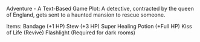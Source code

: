 Adventure - A Text-Based Game
Plot: A detective, contracted by the queen of England,
gets sent to a haunted mansion to rescue someone.

Items:
Bandage (+1 HP)
Stew (+3 HP)
Super Healing Potion (+Full HP)
Kiss of Life (Revive)
Flashlight (Required for dark rooms)